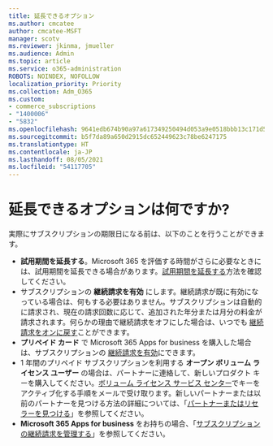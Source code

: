 ```yaml
---
title: 延長できるオプション
ms.author: cmcatee
author: cmcatee-MSFT
manager: scotv
ms.reviewer: jkinma, jmueller
ms.audience: Admin
ms.topic: article
ms.service: o365-administration
ROBOTS: NOINDEX, NOFOLLOW
localization_priority: Priority
ms.collection: Adm_O365
ms.custom:
- commerce_subscriptions
- "1400006"
- "5832"
ms.openlocfilehash: 9641edb674b90a97a617349250494d053a9e0518bbb13c171d5f164a117abf3d
ms.sourcegitcommit: b5f7da89a650d2915dc652449623c78be6247175
ms.translationtype: HT
ms.contentlocale: ja-JP
ms.lasthandoff: 08/05/2021
ms.locfileid: "54117705"
---
```

# <a name="what-are-my-options-to-extend"></a>延長できるオプションは何ですか?

実際にサブスクリプションの期限日になる前は、以下のことを行うことができます。

- **試用期間を延長する**。Microsoft 365 を評価する時間がさらに必要なときには、試用期間を延長できる場合があります。[試用期間を延長する](https://docs.microsoft.com/microsoft-365/commerce/extend-your-trial)方法を確認してください。  
- サブスクリプションの **継続請求を有効** にします。継続請求が既に有効になっている場合は、何もする必要はありません。サブスクリプションは自動的に請求され、現在の請求回数に応じて、追加された年分または月分の料金が請求されます。何らかの理由で継続請求をオフにした場合は、いつでも [継続請求をオンに戻す](https://docs.microsoft.com/microsoft-365/commerce/subscriptions/renew-your-subscription)ことができます。
- **プリペイド カード** で Microsoft 365 Apps for business を購入した場合は、サブスクリプションの [継続請求を有効](https://docs.microsoft.com/microsoft-365/commerce/subscriptions/renew-your-subscription)にできます。
- 1 年間のプリペイド サブスクリプションを利用する **オープン ボリューム ライセンス ユーザー** の場合は、パートナーに連絡して、新しいプロダクト キーを購入してください。[ボリューム ライセンス サービス センター](https://go.microsoft.com/fwlink/p/?LinkID=282016)でキーをアクティブ化する手順をメールで受け取ります。新しいパートナーまたは以前のパートナーを見つける方法の詳細については、「[パートナーまたはリセラーを見つける](https://docs.microsoft.com/microsoft-365/admin/manage/find-your-partner-or-reseller)」を参照してください。
- **Microsoft 365 Apps for business** をお持ちの場合、「[サブスクリプションの継続請求を管理する](https://docs.microsoft.com/microsoft-365/commerce/subscriptions/renew-your-subscription)」を参照してください。
